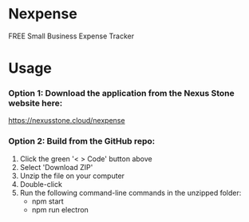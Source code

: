# Nexpense
FREE Small Business Expense Tracker

# Usage
### Option 1: Download the application from the Nexus Stone website here:
https://nexusstone.cloud/nexpense

### Option 2: Build from the GitHub repo:
1. Click the green '< > Code' button above
2. Select 'Download ZIP'
3. Unzip the file on your computer
4. Double-click
5. Run the following command-line commands in the unzipped folder:
   - npm start
   - npm run electron
